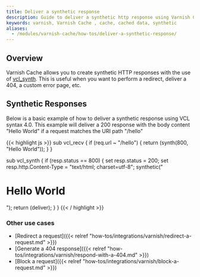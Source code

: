```yaml
---
title: Deliver a synthetic response
description: Guide to deliver a synthetic http response using Varnish Cache.
keywords: varnish, Varnish Cache , cache, cached data, synthetic    
aliases:
  - /modules/varnish-cache/how-tos/deliver-a-synthetic-response/
---
```


## Overview

Varnish Cache allows you to create synthetic HTTP responses with the use of [vcl_synth](https://varnish-cache.org/docs/trunk/users-guide/vcl-built-in-subs.html#vcl-synth). This is useful when you want to perform a redirect, deliver a 404, a custom error page, etc.

## Synthetic Responses

Below is a basic example of how to deliver a synthetic response using VCL syntax 4.0. This example will deliver a 200 response with the body content "Hello World" if a request matches the URI path "/hello"

{{< highlight js >}}
sub vcl_recv {
    if (req.url ~ "/hello") {
        return (synth(800, "Hello World"));
    }
}

sub vcl_synth {
    if (resp.status == 800) {
        set resp.status = 200;
        set resp.http.Content-Type = "text/html; charset=utf-8";
        synthetic("<h1>Hello World</h1>");
        return (deliver);
    }
}
{{< / highlight >}}

### Other use cases

* [Redirect a request]({{< relref "how-tos/integrations/varnish/redirect-a-request.md" >}})
* [Generate a 404 response]({{< relref "how-tos/integrations/varnish/respond-with-a-404.md" >}})
* [Block a request]({{< relref "how-tos/integrations/varnish/block-a-request.md" >}})
